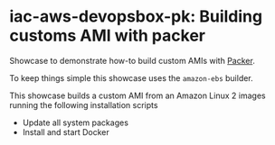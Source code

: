 # iac-aws-devopsbox-pk: Building customs AMI with packer

Showcase to demonstrate how-to build custom AMIs with [Packer](https://www.packer.io/).

To keep things simple this showcase uses the `amazon-ebs` builder.
 
This showcase builds a custom AMI from an Amazon Linux 2 images running the following installation scripts
* Update all system packages
* Install and start Docker
